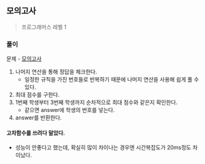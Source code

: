 ## 모의고사

> 프로그래머스 레벨 1

### 풀이

문제 - [모의고사](https://programmers.co.kr/learn/courses/30/lessons/42840)

1. 나머지 연산을 통해 정답을 체크한다.
   - 일정한 규칙을 가진 번호들로 반복하기 때문에 나머지 연산을 사용해 쉽게 풀 수 있다.
2. 최대 점수를 구한다.
3. 1번째 학생부터 3번째 학생까지 순차적으로 최대 점수와 같은지 확인한다.
   - 같으면 answer에 학생의 번호를 넣는다.
4. answer를 반환한다.

#### 고차함수를 쓰려다 말았다.

- 성능이 안좋다고 했는데, 확실히 많이 차이나는 경우엔 시간복잡도가 20ms정도 차이났다.
